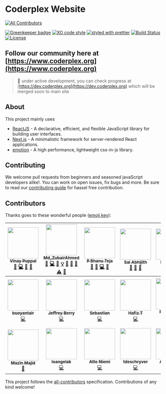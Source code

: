 # Coderplex Website

[![All Contributors](https://img.shields.io/badge/all_contributors-21-orange.svg?style=flat-square)](#contributors)

[![Greenkeeper badge](https://badges.greenkeeper.io/coderplex/coderplex.svg)](https://greenkeeper.io/) [![XO code style](https://img.shields.io/badge/code_style-XO-5ed9c7.svg)](https://github.com/sindresorhus/xo) [![styled with prettier](https://img.shields.io/badge/styled_with-prettier-ff69b4.svg)](https://github.com/prettier/prettier) [![Build Status](https://travis-ci.org/coderplex/coderplex.svg?branch=master)](https://travis-ci.org/coderplex/coderplex) [![License](https://img.shields.io/badge/License-BSD%203--Clause-blue.svg)](https://github.com/coderplex/coderplex/blob/master/LICENSE)

## Follow our community here at [https://www.coderplex.org](https://www.coderplex.org)

> :construction: under active development, you can check progress at [https://dev.coderplex.org](https://dev.coderplex.org) which will be merged soon to main site

## About

This project mainly uses

* [ReactJS](https://reactjs.org/) - A declarative, efficient, and flexible JavaScript library for building user interfaces.
* [Next.js](https://github.com/zeit/next.js/) - A minimalistic framework for server-rendered React applications.
* [emotion](https://emotion.sh) - A high performance, lightweight css-in-js library.

## Contributing

We welcome pull requests from beginners and seasoned javaScript developers alike!. You can work on open issues, fix bugs and more. Be sure to read our [contributing guide](https://github.com/coderplex/coderplex/blob/develop/.github/CONTRIBUTING.md) for hassel free contribution.

## Contributors

Thanks goes to these wonderful people ([emoji key](https://github.com/kentcdodds/all-contributors#emoji-key)):

<!-- ALL-CONTRIBUTORS-LIST:START - Do not remove or modify this section -->
<!-- prettier-ignore -->
| [<img src="https://avatars1.githubusercontent.com/u/8843216?v=4" width="100px;"/><br /><sub><b>Vinay Puppal</b></sub>](https://www.vinaypuppal.com/)<br />[🐛](https://github.com/coderplex/coderplex/issues?q=author%3Avinaypuppal "Bug reports") [💻](https://github.com/coderplex/coderplex/commits?author=vinaypuppal "Code") [🤔](#ideas-vinaypuppal "Ideas, Planning, & Feedback") [👀](#review-vinaypuppal "Reviewed Pull Requests") | [<img src="https://avatars2.githubusercontent.com/u/17708702?v=4" width="100px;"/><br /><sub><b>Md_ZubairAhmed</b></sub>](https://in.linkedin.com/in/mzubairahmed)<br />[🐛](https://github.com/coderplex/coderplex/issues?q=author%3AM-ZubairAhmed "Bug reports") [💻](https://github.com/coderplex/coderplex/commits?author=M-ZubairAhmed "Code") [📖](https://github.com/coderplex/coderplex/commits?author=M-ZubairAhmed "Documentation") [💡](#example-M-ZubairAhmed "Examples") [🤔](#ideas-M-ZubairAhmed "Ideas, Planning, & Feedback") [🔌](#plugin-M-ZubairAhmed "Plugin/utility libraries") [👀](#review-M-ZubairAhmed "Reviewed Pull Requests") [⚠️](https://github.com/coderplex/coderplex/commits?author=M-ZubairAhmed "Tests") [💬](#question-M-ZubairAhmed "Answering Questions") | [<img src="https://avatars3.githubusercontent.com/u/17903466?v=4" width="100px;"/><br /><sub><b>P Bhanu Teja</b></sub>](https://github.com/pbteja1998)<br />[💬](#question-pbteja1998 "Answering Questions") [🐛](https://github.com/coderplex/coderplex/issues?q=author%3Apbteja1998 "Bug reports") [💻](https://github.com/coderplex/coderplex/commits?author=pbteja1998 "Code") [🤔](#ideas-pbteja1998 "Ideas, Planning, & Feedback") | [<img src="https://avatars0.githubusercontent.com/u/23223985?v=4" width="100px;"/><br /><sub><b>Sai Abhijith</b></sub>](https://github.com/saiabhijitht)<br />[🎨](#design-saiabhijitht "Design") [🤔](#ideas-saiabhijitht "Ideas, Planning, & Feedback") [👀](#review-saiabhijitht "Reviewed Pull Requests") | [<img src="https://avatars1.githubusercontent.com/u/6577624?v=4" width="100px;"/><br /><sub><b>Kapil Dutta</b></sub>](http://duttakapil.github.io/)<br />[🐛](https://github.com/coderplex/coderplex/issues?q=author%3Aduttakapil "Bug reports") [🤔](#ideas-duttakapil "Ideas, Planning, & Feedback") [👀](#review-duttakapil "Reviewed Pull Requests") | [<img src="https://avatars0.githubusercontent.com/u/15874356?v=4" width="100px;"/><br /><sub><b>Shiva Krishna Yadav</b></sub>](https://github.com/shivakrishna9)<br />[💻](https://github.com/coderplex/coderplex/commits?author=shivakrishna9 "Code") [📖](https://github.com/coderplex/coderplex/commits?author=shivakrishna9 "Documentation") | [<img src="https://avatars2.githubusercontent.com/u/14841940?v=4" width="100px;"/><br /><sub><b>Vineeth Kanaparthi</b></sub>](https://github.com/VineethKanaparthi)<br />[📖](https://github.com/coderplex/coderplex/commits?author=VineethKanaparthi "Documentation") |
| :---: | :---: | :---: | :---: | :---: | :---: | :---: |
| [<img src="https://avatars2.githubusercontent.com/u/5159834?v=4" width="100px;"/><br /><sub><b>buoyantair</b></sub>](https://github.com/buoyantair)<br />[💻](https://github.com/coderplex/coderplex/commits?author=buoyantair "Code") | [<img src="https://avatars2.githubusercontent.com/u/5133505?v=4" width="100px;"/><br /><sub><b>Jeffrey Berry</b></sub>](https://github.com/jberry93)<br />[💻](https://github.com/coderplex/coderplex/commits?author=jberry93 "Code") | [<img src="https://avatars2.githubusercontent.com/u/6535023?v=4" width="100px;"/><br /><sub><b>Sebastian</b></sub>](https://github.com/HerrVoennchen)<br />[💻](https://github.com/coderplex/coderplex/commits?author=HerrVoennchen "Code") | [<img src="https://avatars3.githubusercontent.com/u/15249170?v=4" width="100px;"/><br /><sub><b>Hafiz T</b></sub>](https://github.com/hafiz703)<br />[💻](https://github.com/coderplex/coderplex/commits?author=hafiz703 "Code") | [<img src="https://avatars0.githubusercontent.com/u/13974570?v=4" width="100px;"/><br /><sub><b>Raja Sekhar Karanam</b></sub>](https://github.com/rkaranam)<br />[📖](https://github.com/coderplex/coderplex/commits?author=rkaranam "Documentation") | [<img src="https://avatars0.githubusercontent.com/u/2767425?v=4" width="100px;"/><br /><sub><b>sreenivas alapati</b></sub>](https://twitter.com/CgCnu)<br />[💻](https://github.com/coderplex/coderplex/commits?author=cg-cnu "Code") | [<img src="https://avatars0.githubusercontent.com/u/11747818?v=4" width="100px;"/><br /><sub><b>Luis Lacruz</b></sub>](https://about.me/luislacruz)<br />[💻](https://github.com/coderplex/coderplex/commits?author=luixlacrux "Code") |
| [<img src="https://avatars0.githubusercontent.com/u/32811957?v=4" width="100px;"/><br /><sub><b>Mazin Majid</b></sub>](https://github.com/majidmazin)<br />[📖](https://github.com/coderplex/coderplex/commits?author=majidmazin "Documentation") | [<img src="https://avatars0.githubusercontent.com/u/22547780?v=4" width="100px;"/><br /><sub><b>loangelak</b></sub>](https://github.com/loangelak)<br />[💻](https://github.com/coderplex/coderplex/commits?author=loangelak "Code") | [<img src="https://avatars0.githubusercontent.com/u/4998544?v=4" width="100px;"/><br /><sub><b>Atte Niemi</b></sub>](http://twitter.com/HursCode)<br />[💻](https://github.com/coderplex/coderplex/commits?author=hur "Code") | [<img src="https://avatars1.githubusercontent.com/u/28659384?v=4" width="100px;"/><br /><sub><b>tdeschryver</b></sub>](https://github.com/tdeschryver)<br />[💻](https://github.com/coderplex/coderplex/commits?author=tdeschryver "Code") | [<img src="https://avatars1.githubusercontent.com/u/5432702?v=4" width="100px;"/><br /><sub><b>Alicia Perez</b></sub>](http://www.linkedin.com/in/aliciapr)<br />[💻](https://github.com/coderplex/coderplex/commits?author=aliciaphes "Code") | [<img src="https://avatars2.githubusercontent.com/u/18336304?v=4" width="100px;"/><br /><sub><b>abiduzz420</b></sub>](https://medium.com/@abiduzair420)<br />[💻](https://github.com/coderplex/coderplex/commits?author=abiduzz420 "Code") [📋](#eventOrganizing-abiduzz420 "Event Organizing") [📢](#talk-abiduzz420 "Talks") | [<img src="https://avatars2.githubusercontent.com/u/10849586?v=4" width="100px;"/><br /><sub><b>thepriefy</b></sub>](https://github.com/thepriefy)<br />[💻](https://github.com/coderplex/coderplex/commits?author=thepriefy "Code") |
<!-- ALL-CONTRIBUTORS-LIST:END -->

This project follows the [all-contributors](https://github.com/kentcdodds/all-contributors) specification. Contributions of any kind welcome!
